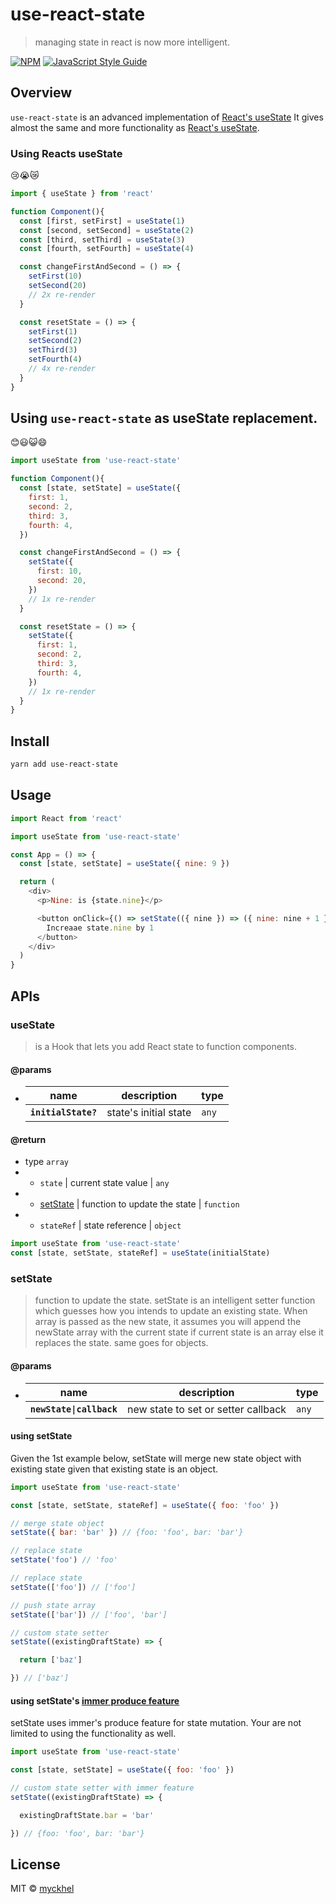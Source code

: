 # use-react-state

> managing state in react is now more intelligent.

[![NPM](https://img.shields.io/npm/v/use-react-state.svg)](https://www.npmjs.com/package/use-react-state) [![JavaScript Style Guide](https://img.shields.io/badge/code_style-standard-brightgreen.svg)](https://standardjs.com)

## Overview

`use-react-state` is an advanced implementation of [React's useState](https://reactjs.org/docs/react-component.html#setstate)
It gives almost the same and more functionality as [React's useState](https://reactjs.org/docs/react-component.html#setstate).

### Using Reacts useState
😢😭😿
```jsx
import { useState } from 'react'

function Component(){
  const [first, setFirst] = useState(1)
  const [second, setSecond] = useState(2)
  const [third, setThird] = useState(3)
  const [fourth, setFourth] = useState(4)

  const changeFirstAndSecond = () => {
    setFirst(10)
    setSecond(20)
    // 2x re-render
  }

  const resetState = () => {
    setFirst(1)
    setSecond(2)
    setThird(3)
    setFourth(4)
    // 4x re-render
  }
}
```

## Using `use-react-state` as useState replacement.
😊😃😺😄
```jsx
import useState from 'use-react-state'

function Component(){
  const [state, setState] = useState({
    first: 1,
    second: 2,
    third: 3,
    fourth: 4,
  })

  const changeFirstAndSecond = () => {
    setState({
      first: 10,
      second: 20,
    })
    // 1x re-render
  }

  const resetState = () => {
    setState({
      first: 1,
      second: 2,
      third: 3,
      fourth: 4,
    })
    // 1x re-render
  }
}
```

## Install

```bash
yarn add use-react-state
```

## Usage

```js
import React from 'react'

import useState from 'use-react-state'

const App = () => {
  const [state, setState] = useState({ nine: 9 })

  return (
    <div>
      <p>Nine: is {state.nine}</p>

      <button onClick={() => setState(({ nine }) => ({ nine: nine + 1 }))}>
        Increaae state.nine by 1
      </button>
    </div>
  )
}
```

## APIs

### useState

> is a Hook that lets you add React state to function components.

#### @params

- | name                | description           | type  |
  | ------------------- | --------------------- | ----- |
  | **`initialState?`** | state's initial state | `any` |

#### @return

- type `array`
- - `state` | current state value | `any`
- - [setState](#setState) | function to update the state | `function`
- - `stateRef` | state reference | `object`

```js
import useState from 'use-react-state'
const [state, setState, stateRef] = useState(initialState)
```

### setState

> function to update the state.
> setState is an intelligent setter function which guesses how you intends to update an existing state.
> When array is passed as the new state, it assumes you will append the newState array with the current state if current state is an array else it replaces the state. same goes for objects.

#### @params

- | name                     | description                         | type  |
  | ------------------------ | ----------------------------------- | ----- |
  | **`newState\|callback`** | new state to set or setter callback | `any` |

#### using setState

Given the 1st example below, setState will merge new state object with existing state given that existing state is an object.

```js
import useState from 'use-react-state'

const [state, setState, stateRef] = useState({ foo: 'foo' })

// merge state object
setState({ bar: 'bar' }) // {foo: 'foo', bar: 'bar'}

// replace state
setState('foo') // 'foo'

// replace state
setState(['foo']) // ['foo']

// push state array
setState(['bar']) // ['foo', 'bar']

// custom state setter
setState((existingDraftState) => {

  return ['baz']

}) // ['baz']
```

#### using setState's [immer produce feature](https://immerjs.github.io/immer/produce)

setState uses immer's produce feature for state mutation.
Your are not limited to using the functionality as well.

```js
import useState from 'use-react-state'

const [state, setState] = useState({ foo: 'foo' })

// custom state setter with immer feature
setState((existingDraftState) => {

  existingDraftState.bar = 'bar'

}) // {foo: 'foo', bar: 'bar'}
```

## License

MIT © [myckhel](https://github.com/myckhel)
